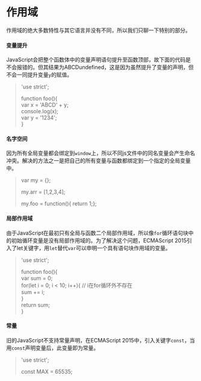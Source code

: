 # 作用域

作用域的绝大多数特性与其它语言并没有不同，所以我们只聊一下特别的部分。

#### 变量提升

JavaScript会把整个函数体中的变量声明语句提升至函数顶部，故下面的代码是不会报错的。但其结果为ABCDundefined，这是因为虽然提升了变量的声明，但不会一同提升变量`y`的赋值。

> 'use strict';
>
> function foo\(\){  
>     var x = 'ABCD' + y;  
>     console.log\(x\);  
>     var y = '1234';  
> }

#### 名字空间

因为所有全局变量都会绑定到`window`上，所以不同js文件中的同名变量会产生命名冲突。解决的方法之一是把自己的所有变量与函数都绑定到一个指定的全局变量中。

> var my = {};
>
> my.arr = \[1,2,3,4\];
>
> my.foo = function\(\){ return 1;};

#### 局部作用域

由于JavaScript在最初只有全局与函数二个局部作用域，所以像`for`循环语句块中的初始循环变量是没有局部作用域的。为了解决这个问题，ECMAScript 2015引入了let关键字，用`let`替代`var`可以申明一个具有语句块作用域的变量。

> 'use strict';
>
> function foo\(\){  
>     var sum = 0;  
>     for\(let i = 0; i &lt; 10; i++\){      // i在for循环外不存在  
>         sum += i;  
>     }  
>     return sum;  
> }

#### 常量

旧的JavaScript不支持常量声明，在ECMAScript 2015中，引入关键字`const`，当用`const`声明变量后，此变量即为常量。

> 'use strict';
>
> const MAX = 65535;



